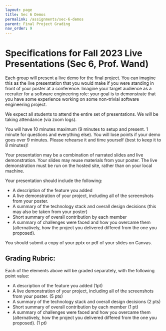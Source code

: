 ```yaml
---
layout: page
title: Sec 6 Demos
permalink: /assignments/sec-6-demos
parent: Final Project Grading
nav_order: 9
---
```


# Specifications for Fall 2023 Live Presentations (Sec 6, Prof. Wand)

Each group will present a live demo for the final project. You can imagine this as the live presentation that you would make if you were standing in front of your poster at a conference. Imagine your target audience as a recruiter for a software engineering role: your goal is to demonstrate that you have some experience working on some non-trivial software engineering project. 

We expect all students to attend the entire set of presentations. We *will* be taking attendance (via zoom logs). 

You will have 10 minutes maximum (9 minutes to setup and present. 1 minute for questions and everything else). You will lose points if your demo goes over 9 minutes. Please rehearse it and time yourself (best to keep it to 8 minutes)! 

Your presentation may be a combination of narrated slides and live demonstration. Your slides may reuse materials from your poster. The live demonstration must be run on the hosted site, rather than on your local machine.

Your presentation should include the following:
* A description of the feature you added
* A live demonstration of your project, including all of the screenshots from your poster.
* A summary of the technology stack and overall design decisions (this may also be taken from your poster)
* Short summary of overall contribution by each member 
* A summary of challenges were faced and how you overcame them (alternatively, how the project you delivered differed from the one you proposed).

You should submit a copy of your pptx or pdf of your slides on Canvas.

## Grading Rubric:
Each of the elements above will be graded separately, with the following point value:
* A description of the feature you added (1pt)
* A live demonstration of your project, including all of the screenshots from your poster. (5 pts)
* A summary of the technology stack and overall design decisions (2 pts)
* Short summary of overall contribution by each member (1 pt)
* A summary of challenges were faced and how you overcame them (alternatively, how the project you delivered differed from the one you proposed). (1 pt)